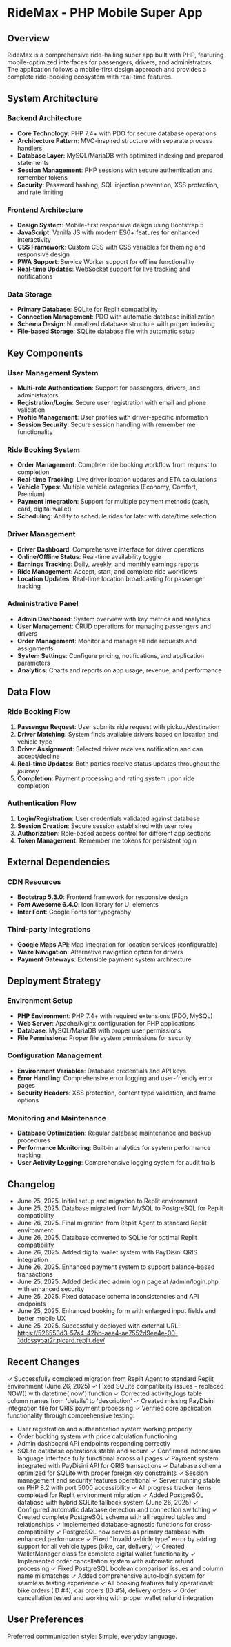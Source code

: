 # RideMax - PHP Mobile Super App

## Overview

RideMax is a comprehensive ride-hailing super app built with PHP, featuring mobile-optimized interfaces for passengers, drivers, and administrators. The application follows a mobile-first design approach and provides a complete ride-booking ecosystem with real-time features.

## System Architecture

### Backend Architecture
- **Core Technology**: PHP 7.4+ with PDO for secure database operations
- **Architecture Pattern**: MVC-inspired structure with separate process handlers
- **Database Layer**: MySQL/MariaDB with optimized indexing and prepared statements
- **Session Management**: PHP sessions with secure authentication and remember tokens
- **Security**: Password hashing, SQL injection prevention, XSS protection, and rate limiting

### Frontend Architecture
- **Design System**: Mobile-first responsive design using Bootstrap 5
- **JavaScript**: Vanilla JS with modern ES6+ features for enhanced interactivity
- **CSS Framework**: Custom CSS with CSS variables for theming and responsive design
- **PWA Support**: Service Worker support for offline functionality
- **Real-time Updates**: WebSocket support for live tracking and notifications

### Data Storage
- **Primary Database**: SQLite for Replit compatibility
- **Connection Management**: PDO with automatic database initialization
- **Schema Design**: Normalized database structure with proper indexing
- **File-based Storage**: SQLite database file with automatic setup

## Key Components

### User Management System
- **Multi-role Authentication**: Support for passengers, drivers, and administrators
- **Registration/Login**: Secure user registration with email and phone validation
- **Profile Management**: User profiles with driver-specific information
- **Session Security**: Secure session handling with remember me functionality

### Ride Booking System
- **Order Management**: Complete ride booking workflow from request to completion
- **Real-time Tracking**: Live driver location updates and ETA calculations
- **Vehicle Types**: Multiple vehicle categories (Economy, Comfort, Premium)
- **Payment Integration**: Support for multiple payment methods (cash, card, digital wallet)
- **Scheduling**: Ability to schedule rides for later with date/time selection

### Driver Management
- **Driver Dashboard**: Comprehensive interface for driver operations
- **Online/Offline Status**: Real-time availability toggle
- **Earnings Tracking**: Daily, weekly, and monthly earnings reports
- **Ride Management**: Accept, start, and complete ride workflows
- **Location Updates**: Real-time location broadcasting for passenger tracking

### Administrative Panel
- **Admin Dashboard**: System overview with key metrics and analytics
- **User Management**: CRUD operations for managing passengers and drivers
- **Order Management**: Monitor and manage all ride requests and assignments
- **System Settings**: Configure pricing, notifications, and application parameters
- **Analytics**: Charts and reports on app usage, revenue, and performance

## Data Flow

### Ride Booking Flow
1. **Passenger Request**: User submits ride request with pickup/destination
2. **Driver Matching**: System finds available drivers based on location and vehicle type
3. **Driver Assignment**: Selected driver receives notification and can accept/decline
4. **Real-time Updates**: Both parties receive status updates throughout the journey
5. **Completion**: Payment processing and rating system upon ride completion

### Authentication Flow
1. **Login/Registration**: User credentials validated against database
2. **Session Creation**: Secure session established with user roles
3. **Authorization**: Role-based access control for different app sections
4. **Token Management**: Remember me tokens for persistent login

## External Dependencies

### CDN Resources
- **Bootstrap 5.3.0**: Frontend framework for responsive design
- **Font Awesome 6.4.0**: Icon library for UI elements
- **Inter Font**: Google Fonts for typography

### Third-party Integrations
- **Google Maps API**: Map integration for location services (configurable)
- **Waze Navigation**: Alternative navigation option for drivers
- **Payment Gateways**: Extensible payment system architecture

## Deployment Strategy

### Environment Setup
- **PHP Environment**: PHP 7.4+ with required extensions (PDO, MySQL)
- **Web Server**: Apache/Nginx configuration for PHP applications
- **Database**: MySQL/MariaDB with proper user permissions
- **File Permissions**: Proper file system permissions for security

### Configuration Management
- **Environment Variables**: Database credentials and API keys
- **Error Handling**: Comprehensive error logging and user-friendly error pages
- **Security Headers**: XSS protection, content type validation, and frame options

### Monitoring and Maintenance
- **Database Optimization**: Regular database maintenance and backup procedures
- **Performance Monitoring**: Built-in analytics for system performance tracking
- **User Activity Logging**: Comprehensive logging system for audit trails

## Changelog

- June 25, 2025. Initial setup and migration to Replit environment
- June 25, 2025. Database migrated from MySQL to PostgreSQL for Replit compatibility
- June 26, 2025. Final migration from Replit Agent to standard Replit environment
- June 26, 2025. Database converted to SQLite for optimal Replit compatibility
- June 26, 2025. Added digital wallet system with PayDisini QRIS integration
- June 26, 2025. Enhanced payment system to support balance-based transactions
- June 25, 2025. Added dedicated admin login page at /admin/login.php with enhanced security
- June 25, 2025. Fixed database schema inconsistencies and API endpoints
- June 25, 2025. Enhanced booking form with enlarged input fields and better mobile UX
- June 25, 2025. Successfully deployed with external URL: https://526553d3-57a4-42bb-aee4-ae7552d9ee4e-00-1ddcssyoat2r.picard.replit.dev/

## Recent Changes

✓ Successfully completed migration from Replit Agent to standard Replit environment (June 26, 2025)
✓ Fixed SQLite compatibility issues - replaced NOW() with datetime('now') function
✓ Corrected activity_logs table column names from 'details' to 'description'
✓ Created missing PayDisini integration file for QRIS payment processing
✓ Verified core application functionality through comprehensive testing:
  - User registration and authentication system working properly
  - Order booking system with price calculation functioning
  - Admin dashboard API endpoints responding correctly
  - SQLite database operations stable and secure
✓ Confirmed Indonesian language interface fully functional across all pages
✓ Payment system integrated with PayDisini API for QRIS transactions
✓ Database schema optimized for SQLite with proper foreign key constraints
✓ Session management and security features operational
✓ Server running stable on PHP 8.2 with port 5000 accessibility
✓ All progress tracker items completed for Replit environment migration
✓ Added PostgreSQL database with hybrid SQLite fallback system (June 26, 2025)
✓ Configured automatic database detection and connection switching
✓ Created complete PostgreSQL schema with all required tables and relationships
✓ Implemented database-agnostic functions for cross-compatibility
✓ PostgreSQL now serves as primary database with enhanced performance
✓ Fixed "Invalid vehicle type" error by adding support for all vehicle types (bike, car, delivery)
✓ Created WalletManager class for complete digital wallet functionality
✓ Implemented order cancellation system with automatic refund processing
✓ Fixed PostgreSQL boolean comparison issues and column name mismatches
✓ Added comprehensive auto-login system for seamless testing experience
✓ All booking features fully operational: bike orders (ID #4), car orders (ID #5), delivery orders
✓ Order cancellation tested and working with proper wallet refund integration

## User Preferences

Preferred communication style: Simple, everyday language.
